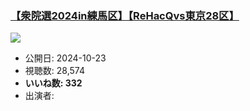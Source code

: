 ### [【衆院選2024in練馬区】【ReHacQvs東京28区】](https://www.youtube.com/watch?v=n3kmpirmo-w)
[![](https://img.youtube.com/vi/n3kmpirmo-w/sddefault.jpg)](https://www.youtube.com/watch?v=n3kmpirmo-w)
-   公開日: 2024-10-23
-   視聴数: 28,574
-   **いいね数: 332**
-   出演者: 

